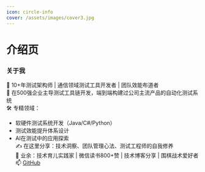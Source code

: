 ```yaml
---
icon: circle-info
cover: /assets/images/cover3.jpg
---
```


# 介绍页

### 关于我
🚀 10+年测试架构师 | 通信领域测试工具开发者 | 团队效能布道者  
📌 在500强企业主导测试工具链开发，端到端构建过公司主流产品的自动化测试系统  
🛠️ 专精领域：  
- 软硬件测试系统开发（Java/C#/Python）  
- 测试效能提升体系设计  
- AI在测试中的应用探索  
✍️ 在这里分享：技术洞察、团队管理心法、测试工程师的自我修养  
🌱 业余：技术育儿实践家  | 微信读书800+赞 | 技术博客分享 | 围棋战术爱好者
📫  [GitHub](https://github.com/sunrong1)
